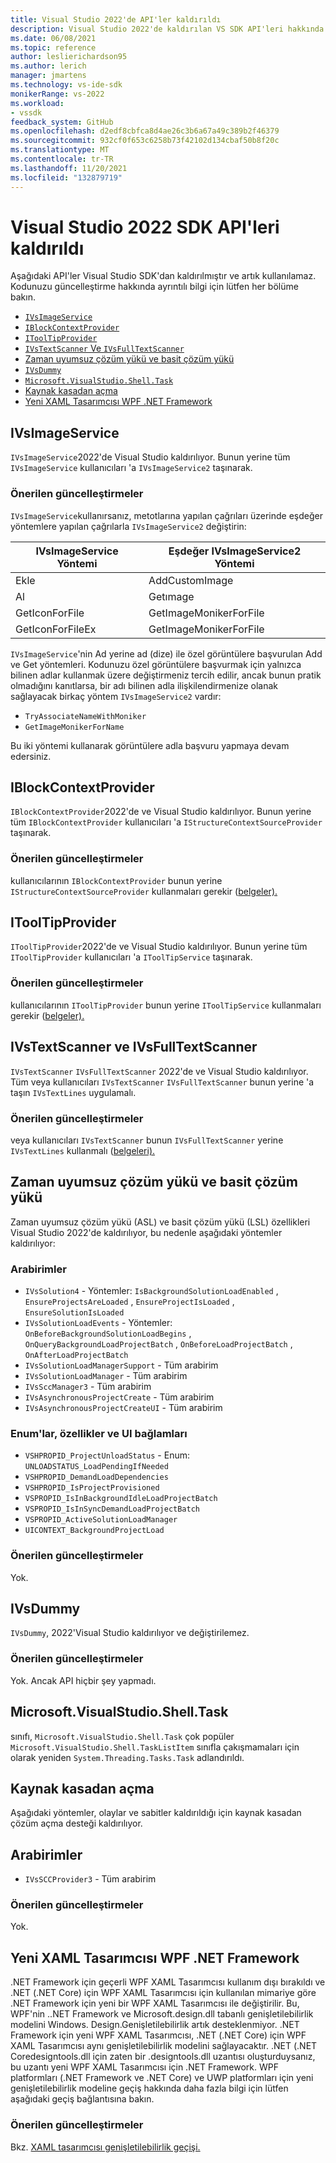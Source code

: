```yaml
---
title: Visual Studio 2022'de API'ler kaldırıldı
description: Visual Studio 2022'de kaldırılan VS SDK API'leri hakkında bilgi edinmek ve uzantı yazarlarının uzantılarını 2022'de Visual Studio öğrenin.
ms.date: 06/08/2021
ms.topic: reference
author: leslierichardson95
ms.author: lerich
manager: jmartens
ms.technology: vs-ide-sdk
monikerRange: vs-2022
ms.workload:
- vssdk
feedback_system: GitHub
ms.openlocfilehash: d2edf8cbfca8d4ae26c3b6a67a49c389b2f46379
ms.sourcegitcommit: 932cf0f653c6258b73f42102d134cbaf50b8f20c
ms.translationtype: MT
ms.contentlocale: tr-TR
ms.lasthandoff: 11/20/2021
ms.locfileid: "132879719"
---
```

# <a name="visual-studio-2022-sdk-removed-apis"></a>Visual Studio 2022 SDK API'leri kaldırıldı

Aşağıdaki API'ler Visual Studio SDK'dan kaldırılmıştır ve artık kullanılamaz. Kodunuzu güncelleştirme hakkında ayrıntılı bilgi için lütfen her bölüme bakın.

* [`IVsImageService`](#ivsimageservice)
* [`IBlockContextProvider`](#iblockcontextprovider)
* [`IToolTipProvider`](#itooltipprovider)
* [`IVsTextScanner` Ve `IVsFullTextScanner`](#ivstextscanner-and-ivsfulltextscanner)
* [Zaman uyumsuz çözüm yükü ve basit çözüm yükü](#asynchronous-solution-load-and-lightweight-solution-load)
* [`IVsDummy`](#ivsdummy)
* [`Microsoft.VisualStudio.Shell.Task`](#microsoftvisualstudioshelltask)
* [Kaynak kasadan açma](#open-from-source-safe)
* [Yeni XAML Tasarımcısı WPF .NET Framework](#new-wpf-xaml-designer-for-net-framework)

## <a name="ivsimageservice"></a>IVsImageService

`IVsImageService`2022'de Visual Studio kaldırılıyor. Bunun yerine tüm `IVsImageService` kullanıcıları 'a `IVsImageService2` taşınarak.

### <a name="recommended-updates"></a>Önerilen güncelleştirmeler

`IVsImageService`kullanırsanız, metotlarına yapılan çağrıları üzerinde eşdeğer yöntemlere yapılan çağrılarla `IVsImageService2` değiştirin:

| **IVsImageService Yöntemi** | **Eşdeğer IVsImageService2 Yöntemi** |
|----------------------------|----------------------------------------|
| Ekle                        | AddCustomImage                         |
| Al                        | Getımage                               |
| GetIconForFile             | GetImageMonikerForFile                 |
| GetIconForFileEx           | GetImageMonikerForFile                 |

`IVsImageService`'nin Ad yerine ad (dize) ile özel görüntülere başvurulan Add ve Get yöntemleri.  Kodunuzu özel görüntülere başvurmak için yalnızca bilinen adlar kullanmak üzere değiştirmeniz tercih edilir, ancak bunun pratik olmadığını kanıtlarsa, bir adı bilinen adla ilişkilendirmenize olanak sağlayacak birkaç yöntem `IVsImageService2` vardır:

* `TryAssociateNameWithMoniker`
* `GetImageMonikerForName`

Bu iki yöntemi kullanarak görüntülere adla başvuru yapmaya devam edersiniz.

## <a name="iblockcontextprovider"></a>IBlockContextProvider

`IBlockContextProvider`2022'de ve Visual Studio kaldırılıyor. Bunun yerine tüm `IBlockContextProvider` kullanıcıları 'a `IStructureContextSourceProvider` taşınarak.

### <a name="recommended-updates"></a>Önerilen güncelleştirmeler

kullanıcılarının `IBlockContextProvider` bunun yerine `IStructureContextSourceProvider` kullanmaları gerekir ([belgeler).](/dotnet/api/microsoft.visualstudio.text.adornments.istructurecontextsourceprovider)

## <a name="itooltipprovider"></a>IToolTipProvider

`IToolTipProvider`2022'de ve Visual Studio kaldırılıyor. Bunun yerine tüm `IToolTipProvider` kullanıcıları 'a `IToolTipService` taşınarak.

### <a name="recommended-updates"></a>Önerilen güncelleştirmeler

kullanıcılarının `IToolTipProvider` bunun yerine `IToolTipService` kullanmaları gerekir ([belgeler).](/dotnet/api/microsoft.visualstudio.text.adornments.itooltipservice)

## <a name="ivstextscanner-and-ivsfulltextscanner"></a>IVsTextScanner ve IVsFullTextScanner

`IVsTextScanner` `IVsFullTextScanner` 2022'de ve Visual Studio kaldırılıyor. Tüm veya kullanıcıları `IVsTextScanner` `IVsFullTextScanner` bunun yerine 'a taşın `IVsTextLines` uygulamalı.

### <a name="recommended-updates"></a>Önerilen güncelleştirmeler

veya kullanıcıları `IVsTextScanner` bunun `IVsFullTextScanner` yerine `IVsTextLines` kullanmalı ([belgeleri).](/dotnet/api/microsoft.visualstudio.textmanager.interop.ivstextlines.getlinetext)

## <a name="asynchronous-solution-load-and-lightweight-solution-load"></a>Zaman uyumsuz çözüm yükü ve basit çözüm yükü

Zaman uyumsuz çözüm yükü (ASL) ve basit çözüm yükü (LSL) özellikleri Visual Studio 2022'de kaldırılıyor, bu nedenle aşağıdaki yöntemler kaldırılıyor:

### <a name="interfaces"></a>Arabirimler

* `IVsSolution4` - Yöntemler: `IsBackgroundSolutionLoadEnabled` , `EnsureProjectsAreLoaded` , `EnsureProjectIsLoaded` , `EnsureSolutionIsLoaded`
* `IVsSolutionLoadEvents` - Yöntemler: `OnBeforeBackgroundSolutionLoadBegins` , `OnQueryBackgroundLoadProjectBatch` , `OnBeforeLoadProjectBatch` , `OnAfterLoadProjectBatch`
* `IVsSolutionLoadManagerSupport` - Tüm arabirim
* `IVsSolutionLoadManager` - Tüm arabirim
* `IVsSccManager3`  - Tüm arabirim
* `IVsAsynchronousProjectCreate` - Tüm arabirim
* `IVsAsynchronousProjectCreateUI` - Tüm arabirim

### <a name="enums-properties-and-ui-contexts"></a>Enum'lar, özellikler ve UI bağlamları

* `VSHPROPID_ProjectUnloadStatus` - Enum: `UNLOADSTATUS_LoadPendingIfNeeded`
* `VSHPROPID_DemandLoadDependencies`
* `VSHPROPID_IsProjectProvisioned`
* `VSPROPID_IsInBackgroundIdleLoadProjectBatch`
* `VSPROPID_IsInSyncDemandLoadProjectBatch`
* `VSPROPID_ActiveSolutionLoadManager`
* `UICONTEXT_BackgroundProjectLoad`

### <a name="recommended-updates"></a>Önerilen güncelleştirmeler

Yok.

## <a name="ivsdummy"></a>IVsDummy

`IVsDummy`, 2022'Visual Studio kaldırılıyor ve değiştirilemez. 

### <a name="recommended-updates"></a>Önerilen güncelleştirmeler

Yok. Ancak API hiçbir şey yapmadı.

## <a name="microsoftvisualstudioshelltask"></a>Microsoft.VisualStudio.Shell.Task

sınıfı, `Microsoft.VisualStudio.Shell.Task` çok popüler `Microsoft.VisualStudio.Shell.TaskListItem` sınıfla çakışmamaları için olarak yeniden `System.Threading.Tasks.Task` adlandırıldı.

## <a name="open-from-source-safe"></a>Kaynak kasadan açma

Aşağıdaki yöntemler, olaylar ve sabitler kaldırıldığı için kaynak kasadan çözüm açma desteği kaldırılıyor.

## <a name="interfaces"></a>Arabirimler

* `IVsSCCProvider3` - Tüm arabirim

### <a name="recommended-updates"></a>Önerilen güncelleştirmeler

Yok.

## <a name="new-wpf-xaml-designer-for-net-framework"></a>Yeni XAML Tasarımcısı WPF .NET Framework

.NET Framework için geçerli WPF XAML Tasarımcısı kullanım dışı bırakıldı ve .NET (.NET Core) için WPF XAML Tasarımcısı için kullanılan mimariye göre .NET Framework için yeni bir WPF XAML Tasarımcısı ile değiştirilir. Bu, WPF'nin ..NET Framework ve Microsoft.design.dll tabanlı genişletilebilirlik modelini Windows. Design.Genişletilebilirlik artık desteklenmiyor. .NET Framework için yeni WPF XAML Tasarımcısı, .NET (.NET Core) için WPF XAML Tasarımcısı aynı genişletilebilirlik modelini sağlayacaktır. .NET (.NET Coredesigntools.dll için zaten bir .designtools.dll uzantısı oluşturduysanız, bu uzantı yeni WPF XAML Tasarımcısı için .NET Framework. WPF platformları (.NET Framework ve .NET Core) ve UWP platformları için yeni genişletilebilirlik modeline geçiş hakkında daha fazla bilgi için lütfen aşağıdaki geçiş bağlantısına bakın. 

### <a name="recommended-updates"></a>Önerilen güncelleştirmeler

Bkz. [XAML tasarımcısı genişletilebilirlik geçişi.](https://github.com/microsoft/xaml-designer-extensibility/blob/main/documents/xaml-designer-extensibility-migration.md)
